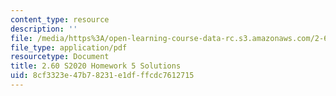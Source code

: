 ```yaml
---
content_type: resource
description: ''
file: /media/https%3A/open-learning-course-data-rc.s3.amazonaws.com/2-60j-fundamentals-of-advanced-energy-conversion-spring-2020/8cf3323e47b78231e1dfffcdc7612715_MIT2_60s20_hw5_sol.pdf
file_type: application/pdf
resourcetype: Document
title: 2.60 S2020 Homework 5 Solutions
uid: 8cf3323e-47b7-8231-e1df-ffcdc7612715
---
```

